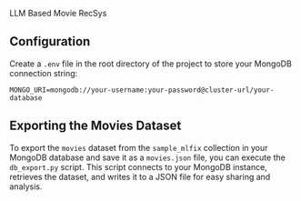 LLM Based Movie RecSys

## Configuration

Create a `.env` file in the root directory of the project to store your MongoDB connection string: 
```
MONGO_URI=mongodb://your-username:your-password@cluster-url/your-database
```

## Exporting the Movies Dataset

To export the `movies` dataset from the `sample_mlfix` collection in your MongoDB database and save it as a `movies.json` file, you can execute the `db_export.py` script. This script connects to your MongoDB instance, retrieves the dataset, and writes it to a JSON file for easy sharing and analysis.
